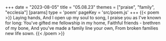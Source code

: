 +++
date = "2023-08-05"
title = "05.08.23"
themes = ["praise", "family", "ecclesia"]
[params]
  type = 'poem'
  pageKey = 'src/poem.js'
+++
{{< poem >}}
Laying hands,
And I open up my soul to song,
I praise you as I've known for long:
You've gifted me fellowship in my home,
Faithful friends - brethren of my bone,
And you've made a family line your own,
From broken families new life sown.
{{< /poem >}}